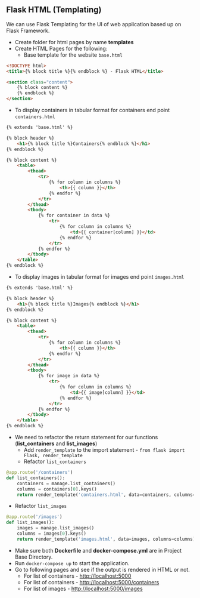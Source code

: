 ## Flask HTML (Templating) 

We can use Flask Templating for the UI of web application based up on Flask Framework.
* Create folder for html pages by name **templates**
* Create HTML Pages for the following:
  * Base template for the website `base.html`
```html
<!DOCTYPE html>
<title>{% block title %}{% endblock %} - Flask HTML</title>

<section class="content">
    {% block content %}
    {% endblock %}
</section>
```
  * To display containers in tabular format for containers end point `containers.html`
```html
{% extends 'base.html' %}

{% block header %}
    <h1>{% block title %}Containers{% endblock %}</h1>
{% endblock %}

{% block content %}
    <table>
        <thead>
            <tr>
                {% for column in columns %}
                    <th>{{ column }}</th>
                {% endfor %}
            </tr>
        </thead>
        <tbody>
            {% for container in data %}
                <tr>
                    {% for column in columns %}
                        <td>{{ container[column] }}</td>
                    {% endfor %}
                </tr>
            {% endfor %}
        </tbody>
    </table>
{% endblock %}
```
  * To display images in tabular format for images end point `images.html`
```html
{% extends 'base.html' %}

{% block header %}
    <h1>{% block title %}Images{% endblock %}</h1>
{% endblock %}

{% block content %}
    <table>
        <thead>
            <tr>
                {% for column in columns %}
                    <th>{{ column }}</th>
                {% endfor %}
            </tr>
        </thead>
        <tbody>
            {% for image in data %}
                <tr>
                    {% for column in columns %}
                        <td>{{ image[column] }}</td>
                    {% endfor %}
                </tr>
            {% endfor %}
        </tbody>
    </table>
{% endblock %}
```
* We need to refactor the return statement for our functions (**list_containers** and **list_images**) 
  * Add `render_template` to the import statement - `from flask import Flask, render_template`
  * Refactor `list_containers`
```python
@app.route('/containers')
def list_containers():
    containers = manage.list_containers()
    columns = containers[0].keys()
    return render_template('containers.html', data=containers, columns=columns)
```
  * Refactor `list_images`
```python
@app.route('/images')
def list_images():
    images = manage.list_images()
    columns = images[0].keys()
    return render_template('images.html', data=images, columns=columns)
```
* Make sure both **Dockerfile** and **docker-compose.yml** are in Project Base Directory.
* Run `docker-compose up` to start the application.
* Go to following pages and see if the output is rendered in HTML or not.
  * For list of containers - [http://localhost:5000](http://localhost:5000)
  * For list of containers - [http://localhost:5000/containers](http://localhost:5000/containers)
  * For list of images - [http://localhost:5000/images](http://localhost:5000/image)
